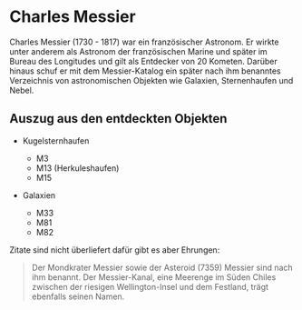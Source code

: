 # Charles Messier

Charles Messier (1730 - 1817) war ein französischer Astronom. Er wirkte unter anderem als Astronom der französischen Marine und später im Bureau des Longitudes und gilt als Entdecker von 20 Kometen. Darüber hinaus schuf er mit dem Messier-Katalog ein später nach ihm benanntes Verzeichnis von astronomischen Objekten wie Galaxien, Sternenhaufen und Nebel. 

## Auszug aus den entdeckten Objekten

* Kugelsternhaufen
  * M3
  * M13 (Herkuleshaufen)
  * M15

* Galaxien
  * M33
  * M81
  * M82

Zitate sind nicht überliefert dafür gibt es aber Ehrungen:

> Der Mondkrater Messier sowie der Asteroid (7359) Messier sind nach ihm benannt.
> Der Messier-Kanal, eine Meerenge im Süden Chiles zwischen der riesigen Wellington-Insel und dem Festland, trägt ebenfalls seinen Namen.  
